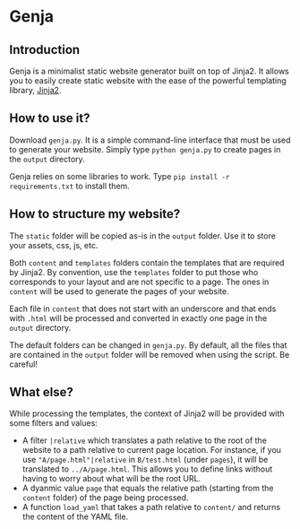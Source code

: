 # Genja

## Introduction

Genja is a minimalist static website generator built on top of Jinja2. 
It allows you to easily create static website with the ease of the powerful templating library, [Jinja2](https://jinja.pocoo.org/docs/latest/). 

## How to use it?

Download ``genja.py``. It is a simple command-line interface that must be used to generate your website. Simply type ``python genja.py`` to create pages in the ``output`` directory. 

Genja relies on some libraries to work. Type ``pip install -r requirements.txt`` to install them. 

## How to structure my website?

The ``static`` folder will be copied as-is in the ``output`` folder. Use it to store your assets, css, js, etc. 

Both ``content`` and ``templates`` folders contain the templates that are required by Jinja2. By convention, use the ``templates`` folder to put those who corresponds to your layout and are not specific to a page. The ones in ``content`` will be used to generate the pages of your website. 

Each file in ``content`` that does not start with an underscore and that ends with ``.html`` will be processed and converted in exactly one page in the ``output`` directory. 

The default folders can be changed in ``genja.py``. 
By default, all the files that are contained in the ``output`` folder will be removed when using the script. Be careful!

## What else?

While processing the templates, the context of Jinja2 will be provided with some filters and values: 

 - A filter ``|relative`` which translates a path relative to the root of the website to a path relative to current page location. For instance, if you use ``"A/page.html"|relative`` in ``B/test.html`` (under ``pages``), it will be translated to ``../A/page.html``. This allows you to define links without having to worry about what will be the root URL. 
 - A dyanmic value ``page`` that equals the relative path (starting from the ``content`` folder) of the page being processed. 
 - A function ``load_yaml`` that takes a path relative to ``content/`` and returns the content of the YAML file.
